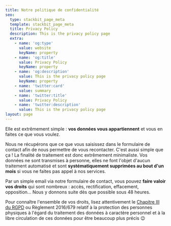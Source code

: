 ```yaml
---
title: Notre politique de confidentialité
seo:
  type: stackbit_page_meta
  template: stackbit_page_meta
  title: Privacy Policy
  description: This is the privacy policy page
  extra:
    - name: 'og:type'
      value: website
      keyName: property
    - name: 'og:title'
      value: Privacy Policy
      keyName: property
    - name: 'og:description'
      value: This is the privacy policy page
      keyName: property
    - name: 'twitter:card'
      value: summary
    - name: 'twitter:title'
      value: Privacy Policy
    - name: 'twitter:description'
      value: This is the privacy policy page
layout: page
---
```

Elle est extrêmement simple : **vos données vous appartiennent** et vous en faites ce que vous voulez.

Nous ne récupérons que ce que vous saisissez dans le formulaire de contact afin de nous permettre de vous recontacter. C'est aussi simple que ça ! La finalité de traitement est donc extrêmement minimaliste. Vos données ne sont transmises à personne, elles ne font l'objet d'aucun traitement automatisé et sont **systématiquement supprimées au bout d'un mois** si vous ne faites pas appel à nos services.

Par un simple email via notre formulaire de contact, vous pouvez **faire valoir vos droits** qui sont nombreux : accès, rectification, effacement, opposition... Nous y donnons suite dès que possible sous 48 heures.

Pour connaître l'ensemble de vos droits, lisez attentivement le [Chapitre III du RGPD](https://www.cnil.fr/fr/reglement-europeen-protection-donnees/chapitre3) ou Règlement 2016/679 relatif à la protection des personnes physiques à l'égard du traitement des données à caractère personnel et à la libre circulation de ces données pour être beaucoup plus précis 😉

###
